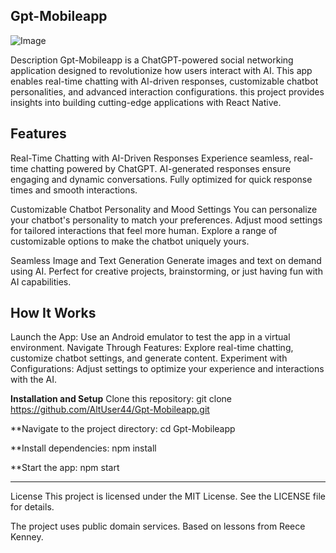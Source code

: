 **Gpt-Mobileapp**
-------------------------------------------------------------
![Image](https://github.com/user-attachments/assets/f1b897e6-f8b1-4dd7-8fd6-d697ee47cab1)  

Description
Gpt-Mobileapp is a ChatGPT-powered social networking application designed to revolutionize how users interact with AI. 
This app enables real-time chatting with AI-driven responses, customizable chatbot personalities, 
and advanced interaction configurations. 
this project provides insights into building cutting-edge applications with React Native.


**Features**
-----------------------------------------------------------

Real-Time Chatting with AI-Driven Responses
Experience seamless, real-time chatting powered by ChatGPT.
AI-generated responses ensure engaging and dynamic conversations.
Fully optimized for quick response times and smooth interactions.


Customizable Chatbot Personality and Mood Settings
You can personalize your chatbot's personality to match your preferences.
Adjust mood settings for tailored interactions that feel more human.
Explore a range of customizable options to make the chatbot uniquely yours.

Seamless Image and Text Generation
Generate images and text on demand using AI.
Perfect for creative projects, brainstorming, or just having fun with AI capabilities.


**How It Works**
----------------------------------------------------------------
Launch the App: Use an Android emulator to test the app in a virtual environment.
Navigate Through Features: Explore real-time chatting, customize chatbot settings, and generate content.
Experiment with Configurations: Adjust settings to optimize your experience and interactions with the AI.

**Installation and Setup**
Clone this repository:
git clone https://github.com/AltUser44/Gpt-Mobileapp.git

**Navigate to the project directory:
cd Gpt-Mobileapp

**Install dependencies:
npm install

**Start the app:
npm start

-----------------------------------
License
This project is licensed under the MIT License. See the LICENSE file for details.

The project uses public domain services.
Based on lessons from Reece Kenney.





